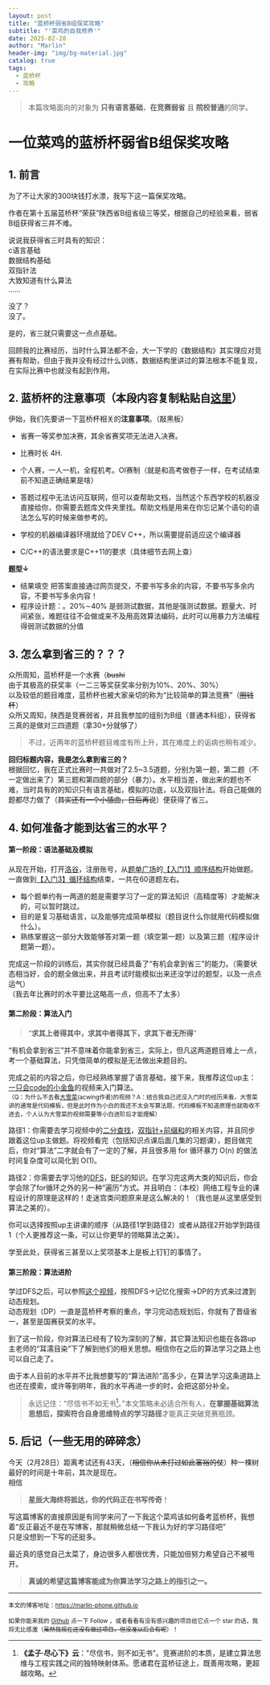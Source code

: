 ```yaml
---
layout: post
title: "蓝桥杯弱省B组保奖攻略"
subtitle: "'菜鸡的自我修养'"
date: 2025-02-28
author: "Marlin"
header-img: "img/bg-material.jpg"
catalog: true
tags:
  - 蓝桥杯
  - 攻略
---
```

> 本篇攻略面向的对象为 **只有语言基础**，**在竞赛弱省** 且 **院校普通**的同学。

# 一位菜鸡的蓝桥杯弱省B组保奖攻略  

## 1. 前言  
为了不让大家的300块钱打水漂，我写下这一篇保奖攻略。  

作者在第十五届蓝桥杯“荣获”陕西省B组省级三等奖，根据自己的经验来看，弱省B组获得省三并不难。  

说说我获得省三时具有的知识：  
c语言基础  
数据结构基础  
双指针法  
大致知道有什么算法  
……

没了？  
没了。  

是的，省三就只需要这一点点基础。

回顾我的比赛经历，当时什么算法都不会，大一下学的《数据结构》其实理应对竞赛有帮助，但由于我并没有经过什么训练，数据结构里讲过的算法根本不能复现，在实际比赛中也就没有起到作用。

## 2. 蓝桥杯的注意事项（本段内容复制粘贴自[这里](https://mp.weixin.qq.com/s?__biz=Mzk0ODU0MzE0NA==&mid=2247485200&idx=1&sn=2acf2998c8dbf41ae4226cb3af71ffce&chksm=c22ac423e39ba990b7d9b447e0c75085f59018b06f90dc746cd3621de5cb90dbef6a6910103c#rd:~:text=%E4%BC%8A%E5%A7%8B%EF%BC%8C%E6%88%91%E4%BB%AC%E5%85%88%E8%A6%81%E8%AE%B2%E4%B8%80%E4%B8%8B%E8%93%9D%E6%A1%A5%E6%9D%AF%E7%9B%B8%E5%85%B3%E7%9A%84%E6%B3%A8%E6%84%8F%E4%BA%8B%E9%A1%B9%E3%80%82%EF%BC%88%E6%95%B2%E9%BB%91%E6%9D%BF%EF%BC%89)）
伊始，我们先要讲一下蓝桥杯相关的**注意事项**。（敲黑板）

- 省赛一等奖参加决赛，其余省赛奖项无法进入决赛。  
- 比赛时长 4H.
- 个人赛，一人一机，全程机考。OI赛制（就是和高考做卷子一样，在考试结束前不知道正确结果是啥）

- 答题过程中无法访问互联网，但可以查帮助文档，当然这个东西学校的机器没直接给你，你需要去题库文件夹里找。帮助文档是用来在你忘记某个语句的语法怎么写的时候来做参考的。

- 学校的机器编译器环境就给了DEV C++，所以需要提前适应这个编译器

- C/C++的语法要求是C++11的要求（具体细节去网上查）

**题型↓**  
- 结果填空 把答案直接通过网页提交，不要书写多余的内容，不要书写多余内容，不要书写多余内容！  
- 程序设计题：。20%∼40% 是弱测试数据，其他是强测试数据。题量大、时间紧张，难题往往不会做或来不及用高效算法编码，此时可以用暴力方法编程得弱测试数据的分值

## 3. 怎么拿到省三的？？？
众所周知，蓝桥杯是一个水赛（~~bushi~~  
由于其极高的获奖率（一二三等奖获奖率分别为10%、20%、30%）  
以及较低的题目难度，蓝桥杯也被大家亲切的称为“比较简单的算法竞赛”（~~圈钱杯~~）  
众所又周知，陕西是竞赛弱省，并且我参加的组别为B组（普通本科组），获得省三真的是做对三四道题（拿30+分就够了） 
> 不过，近两年的蓝桥杯题目难度有所上升，其在难度上的诟病也稍有减少。

**回归标题内容，我是怎么拿到省三的？**  
根据回忆，我在正式比赛时一共做对了2.5~3.5道题，分别为第一题，第二题（不一定做出来了）第三题和第四题的部分（暴力）。水平相当差，做出来的题也不难，当时具有的的知识只有语言基础，模拟的功底，以及双指针法。将自己能做的题都尽力做了（~~其实还有一个小插曲，日后再说~~）便获得了省三。  

## 4. 如何准备才能到达省三的水平？
#### 第一阶段：语法基础及模拟  
从现在开始，打开[洛谷](https://luogu.com.cn)，注册账号，从[题单广场](https://www.luogu.com.cn/training/list)的[【入门1】顺序结构](https://www.luogu.com.cn/training/100#problems)开始做题。一直做到[【入门3】循环结构](https://www.luogu.com.cn/training/102#problems)结束，一共在60道题左右。  
- 每个题单约有一两道的题是需要学习了一定的算法知识（高精度等）才能解决的，可以暂时跳过。
- 目的是复习基础语言，以及能够完成简单模拟（题目说什么你就用代码模拟做什么）。
- 熟练掌握这一部分大致能够答对第一题（填空第一题）以及第三题（程序设计题第一题）。  

完成这一阶段的训练后，其实你就已经具备了“有机会拿到省三”的能力。（需要状态相当好，会的题全做出来，并且考试时能模拟出来还没学过的题型，以及一点点运气）  
（我去年比赛时的水平要比这略高一点，但高不了太多）
#### 第二阶段：算法入门  
> “**求其上者得其中，求其中者得其下，求其下者无所得**​”  

“有机会拿到省三”并不意味着你能拿到省三，实际上，但凡这两道题目难上一点，考一个基础算法，只凭借简单的模拟是无法做出来题目的。

完成之前的内容之后，你已经熟练掌握了语言基础，接下来，我推荐这位up主：[一只会code的小金鱼](https://space.bilibili.com/267888512)的视频来入门算法。  
<sub>（Q：为什么不去看[大雪菜](https://space.bilibili.com/7836741?spm_id_from=333.337.0.0)(acwing作者)的视频？A：结合我自己还没入门时的经历来看，大雪菜讲的通常是代码模板，但是此时作为小白的我还不太会写算法题，代码模板不知道原理也就吸收不进去，个人认为大雪菜的视频需要等小白进阶后才能理解）</sub>    

路径1：你需要去学习视频中的[二分查找](https://www.bilibili.com/video/BV1fA411z7ru?spm_id_from=333.788.videopod.sections&vd_source=b363ba479ad981c179df7af9c89d57db)，[双指针+前缀和](https://www.bilibili.com/video/BV1rv4y1s7dJ?spm_id_from=333.788.videopod.sections&vd_source=b363ba479ad981c179df7af9c89d57db)的相关内容，并且同步跟着这位up主做题。将视频看完（包括知识点课后面几集的习题课），题目做完后，你对“算法”二字就会有了一定的了解，并且很多用 for 循环暴力 O(n) 的做法时间复杂度可以简化到 O(1)。  

路径2：你需要去学习他的[DFS](https://www.bilibili.com/video/BV1S24y1p7iH?spm_id_from=333.788.videopod.sections&vd_source=b363ba479ad981c179df7af9c89d57db)，[BFS](https://www.bilibili.com/video/BV1aY411k7DB?spm_id_from=333.788.videopod.sections&vd_source=b363ba479ad981c179df7af9c89d57db)的知识。在学习完这两大类的知识后，你会学会除了for循环之外的另一种“遍历”方式。并且明白：（本校）网络工程专业的课程设计的原理是这样的！走迷宫类问题原来是这么解决的！（我也是从这里感受到算法之美的）。

你可以选择按照up主讲课的顺序（从路径1学到路径2）或者从路径2开始学到路径1（个人更推荐这一条，可以让你更早的领略算法之美）。


学至此处，获得省三甚至以上奖项基本上是板上钉钉的事情了。  

#### 第三阶段：算法进阶
学过DFS之后，可以参照[这个视频](https://www.bilibili.com/video/BV1Xj411K7oF/?spm_id_from=333.337.search-card.all.click&vd_source=b363ba479ad981c179df7af9c89d57db)，按照DFS->记忆化搜索->DP的方式来过渡到动态规划。  
动态规划（DP）一直是蓝桥杯考察的重点，学习完动态规划后，你就有了晋级省一，甚至是国赛获奖的水平。

到了这一阶段，你对算法已经有了较为深刻的了解，其它算法知识也能在各路up主老师的“耳濡目染”下了解到他们的相关思想。相信你在之后的算法学习之路上也可以自己走了。

由于本人目前的水平并不比我想要写的“算法进阶”高多少，在算法学习这条道路上也还在摸索，或许等到明年，我的水平再进一步的时，会把这部分补全。

> ​永远记住：“尽信书不如无书[^1]。”本文策略未必适合所有人，**在掌握基础算法思想后，探索符合自身思维特点的学习路径**才能真正突破竞赛瓶颈。

## 5. 后记（一些无用的碎碎念）
今天（2月28日）距离考试还有43天，（~~相信你从未打过如此富裕的仗~~）种一棵树最好的时间是十年前，其次是现在。  
相信
>**星辰大海终将抵达，你的代码正在书写传奇**！​   

写这篇博客的直接原因是有同学来问了一下我这个菜鸡该如何备考蓝桥杯，我想着“反正最近不是在写博客，那就稍微总结一下我认为好的学习路径吧”  
只是没想到一下写的还挺多。  

最近真的感觉自己太菜了，身边很多人都很优秀，只能加倍努力希望自己不被甩开。

> **真诚的希望这篇博客能成为你算法学习之路上的指引之一。**

[^1]:**​《孟子·尽心下》云**："尽信书，则不如无书"。竞赛进阶的本质，是建立算法思维与工程实践之间的独特映射体系。愿诸君在蓝桥征途上，既善用攻略，更超越攻略。


---
<sub>本文的博客地址：https://marlin-phone.github.io</sub>  

<sup>如果你能来我的 [Github](https://github.com/Marlin-Phone) 点一下 Follow ，或者看看有没有感兴趣的项目给它点一个 star 的话，我将无比感激（~~虽然我现在还没有做过项目，但没准以后会有呢~~）！</sup>  
